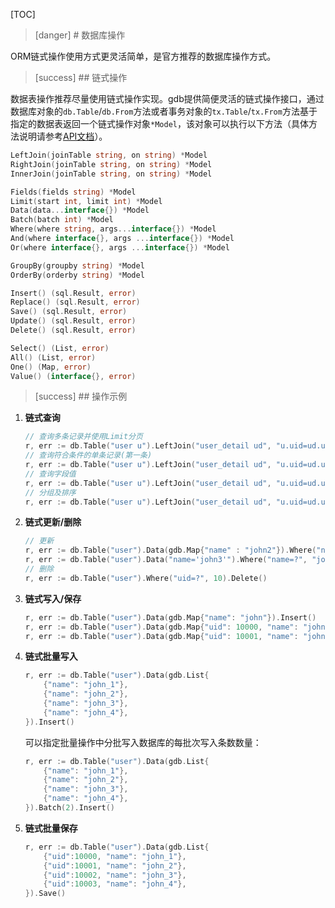 
[TOC]

>[danger] # 数据库操作

ORM链式操作使用方式更灵活简单，是官方推荐的数据库操作方式。

>[success] ## 链式操作

数据表操作推荐尽量使用链式操作实现。gdb提供简便灵活的链式操作接口，通过数据库对象的```db.Table```/```db.From```方法或者事务对象的```tx.Table```/```tx.From```方法基于指定的数据表返回一个链式操作对象```*Model```，该对象可以执行以下方法（具体方法说明请参考[API文档](https://godoc.org/github.com/johng-cn/gf/g/database/gdb)）。

```go
LeftJoin(joinTable string, on string) *Model
RightJoin(joinTable string, on string) *Model
InnerJoin(joinTable string, on string) *Model

Fields(fields string) *Model
Limit(start int, limit int) *Model
Data(data...interface{}) *Model
Batch(batch int) *Model
Where(where string, args...interface{}) *Model
And(where interface{}, args ...interface{}) *Model
Or(where interface{}, args ...interface{}) *Model

GroupBy(groupby string) *Model
OrderBy(orderby string) *Model

Insert() (sql.Result, error)
Replace() (sql.Result, error)
Save() (sql.Result, error)
Update() (sql.Result, error)
Delete() (sql.Result, error)

Select() (List, error)
All() (List, error)
One() (Map, error)
Value() (interface{}, error)
```


>[success] ## 操作示例

1. **链式查询**
    ```go
    // 查询多条记录并使用Limit分页
    r, err := db.Table("user u").LeftJoin("user_detail ud", "u.uid=ud.uid").Fields("u.*, ud.site").Where("u.uid > ?", 1).Limit(0, 10).Select()
    // 查询符合条件的单条记录(第一条)
    r, err := db.Table("user u").LeftJoin("user_detail ud", "u.uid=ud.uid").Fields("u.*,ud.site").Where("u.uid=?", 1).One()
    // 查询字段值
    r, err := db.Table("user u").LeftJoin("user_detail ud", "u.uid=ud.uid").Fields("ud.site").Where("u.uid=?", 1).Value()
    // 分组及排序
    r, err := db.Table("user u").LeftJoin("user_detail ud", "u.uid=ud.uid").Fields("u.*,ud.city").GroupBy("city").OrderBy("register_time asc").Select()
    ```

2. **链式更新/删除**
    ```go
    // 更新
    r, err := db.Table("user").Data(gdb.Map{"name" : "john2"}).Where("name=?", "john").Update()
    r, err := db.Table("user").Data("name='john3'").Where("name=?", "john2").Update()
    // 删除
    r, err := db.Table("user").Where("uid=?", 10).Delete()
    ```

3. **链式写入/保存**
    ```go
    r, err := db.Table("user").Data(gdb.Map{"name": "john"}).Insert()
    r, err := db.Table("user").Data(gdb.Map{"uid": 10000, "name": "john"}).Replace()
    r, err := db.Table("user").Data(gdb.Map{"uid": 10001, "name": "john"}).Save()
    ```

4. **链式批量写入**
    ```go
    r, err := db.Table("user").Data(gdb.List{
        {"name": "john_1"},
        {"name": "john_2"},
        {"name": "john_3"},
        {"name": "john_4"},
    }).Insert()
    ```
	可以指定批量操作中分批写入数据库的每批次写入条数数量：
    ```go
    r, err := db.Table("user").Data(gdb.List{
        {"name": "john_1"},
        {"name": "john_2"},
        {"name": "john_3"},
        {"name": "john_4"},
    }).Batch(2).Insert()
    ```

5. **链式批量保存**
    ```go
    r, err := db.Table("user").Data(gdb.List{
        {"uid":10000, "name": "john_1"},
        {"uid":10001, "name": "john_2"},
        {"uid":10002, "name": "john_3"},
        {"uid":10003, "name": "john_4"},
    }).Save()
    ```
    


